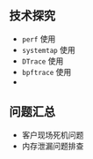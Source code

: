 
## 技术探究

* `perf` 使用
* `systemtap` 使用 
* `DTrace` 使用
* `bpftrace` 使用
* 








## 问题汇总

* 客户现场死机问题
* 内存泄漏问题排查

